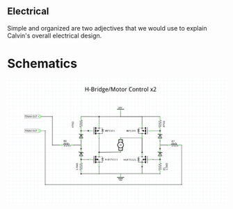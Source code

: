 ## Electrical

Simple and organized are two adjectives that we would use to explain Calvin's overall electrical design.

# Schematics

![H-Bridge Schematic](images/H_Bridge_Schematic.png)
